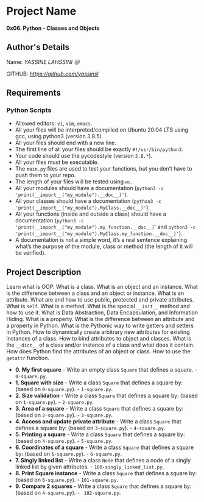 # Project Name
**0x06. Python - Classes and Objects**

## Author's Details
Name: *YASSINE LAHSSINI 😜*

GITHUB: *https://github.com/yassinsl*

##  Requirements

### Python Scripts
*   Allowed editors: `vi`, `vim`, `emacs`.
*   All your files will be interpreted/compiled on Ubuntu 20.04 LTS using gcc, using python3 (version 3.8.5).
*   All your files should end with a new line.
*   The first line of all your files should be exactly `#!/usr/bin/python3`.
*   Your code should use the pycodestyle (version `2.8.*`).
*   All your files must be executable.
*   The `main.py` files are used to test your functions, but you don’t have to push them to your repo.
*   The length of your files will be tested using `wc`.
*   All your modules should have a documentation (`python3 -c 'print(__import__("my_module").__doc__)'`).
*   All your classes should have a documentation (`python3 -c 'print(__import__("my_module").MyClass.__doc__)'`).
*   All your functions (inside and outside a class) should have a documentation (`python3 -c 'print(__import__("my_module").my_function.__doc__)`' and `python3 -c 'print(__import__("my_module").MyClass.my_function.__doc__)'`).
*   A documentation is not a simple word, it’s a real sentence explaining what’s the purpose of the module, class or method (the length of it will be verified).


## Project Description
Learn what is OOP.
What is a class.
What is an object and an instance.
What is the difference between a class and an object or instance.
What is an attribute.
What are and how to use public, protected and private attributes.
What is `self`.
What is a method.
What is the special `__init__` method and how to use it.
What is Data Abstraction, Data Encapsulation, and Information Hiding.
What is a property.
What is the difference between an attribute and a property in Python.
What is the Pythonic way to write getters and setters in Python.
How to dynamically create arbitrary new attributes for existing instances of a class.
How to bind attributes to object and classes.
What is the `__dict__` of a class and/or instance of a class and what does it contain.
How does Python find the attributes of an object or class.
How to use the `getattr` function.

* **0. My first square** - Write an empty class `Square` that defines a square. - `0-square.py`.
* **1. Square with size** - Write a class `Square` that defines a square by: (based on `0-square.py`). - `1-square.py`.
* **2. Size validation** - Write a class `Square` that defines a square by: (based on `1-square.py`). - `2-square.py`.
* **3. Area of a square** - Write a class `Square` that defines a square by: (based on `2-square.py`). - `3-square.py`.
* **4. Access and update private attribute** - Write a class `Square` that defines a square by: (based on `3-square.py`). - `4-square.py`.
* **5. Printing a square** - Write a class `Square` that defines a square by: (based on `4-square.py`). - `5-square.py`.
* **6. Coordinates of a square** - Write a class `Square` that defines a square by: (based on `5-square.py`). - `6-square.py`.
* **7. Singly linked list** - Write a class `Node` that defines a node of a singly linked list by given attributes. - `100-singly_linked_list.py`.
* **8. Print Square instance** - Write a class `Square` that defines a square by: (based on `6-square.py`). - `101-square.py`.
* **9. Compare 2 squares** - Write a class `Square` that defines a square by: (based on `4-square.py`). - ` 102-square.py`.
